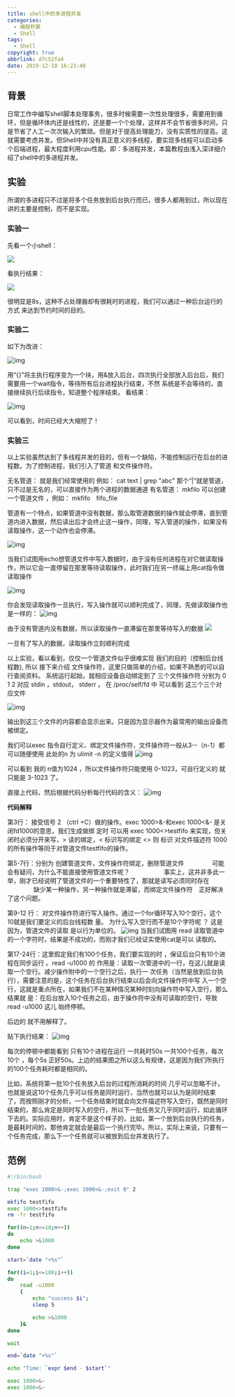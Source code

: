 ```yaml
---
title: shell中的多进程并发
categories:
  - 编程积累
  - Shell
tags:
  - Shell
copyright: true
abbrlink: d7c52fa4
date: 2019-12-10 16:23:40
---
```


## 背景

日常工作中编写shell脚本处理事务，很多时候需要一次性处理很多，需要用到循环，但是循环体内还是线性的，还是要一个个处理，这样并不会节省很多时间，只是节省了人工一次次输入的繁琐。但是对于提高处理能力，没有实质性的提高。这就需要考虑并发。但Shell中并没有真正意义的多线程，要实现多线程可以启动多个后端进程，最大程度利用cpu性能。即：多进程并发，本篇教程由浅入深详细介绍了shell中的多进程并发。



<!--more-->

## 实验

所谓的多进程只不过是将多个任务放到后台执行而已，很多人都用到过，所以现在讲的主要是控制，而不是实现。

### 实验一

先看一个小shell：

![](shell中的多进程并发/1.jpg)

看执行结果：

![](shell中的多进程并发/2.jpg)

很明显是8s，这种不占处理器却有很耗时的进程，我们可以通过一种后台运行的方式
来达到节约时间的目的。

### 实验二

如下为改进：

![img](shell中的多进程并发/3.jpg)

 

用“{}”将主执行程序变为一个块，用&放入后台，四次执行全部放入后台后，我们需要用一个wait指令，等待所有后台进程执行结束，不然 系统是不会等待的，直接继续执行后续指令，知道整个程序结束。
看结果：

![img](shell中的多进程并发/4.jpg) 

可以看到，时间已经大大缩短了！

### 实验三

以上实验虽然达到了多线程并发的目的，但有一个缺陷，不能控制运行在后台的进程数。为了控制进程，我们引入了管道 和文件操作符。

无名管道： 就是我们经常使用的 例如： cat text | grep "abc"   那个“|”就是管道，只不过是无名的，可以直接作为两个进程的数据通道
有名管道： mkfilo  可以创建一个管道文件 ，例如： mkfifo　fifo_file

管道有一个特点，如果管道中没有数据，那么取管道数据的操作就会停滞，直到管道内进入数据，然后读出后才会终止这一操作，同理，写入管道的操作，如果没有读取操作，这一个动作也会停滞。

![img](shell中的多进程并发/5.jpg) 

当我们试图用echo想管道文件中写入数据时，由于没有任何进程在对它做读取操作，所以它会一直停留在那里等待读取操作，此时我们在另一终端上用cat指令做读取操作

![img](shell中的多进程并发/6.jpg) 

你会发现读取操作一旦执行，写入操作就可以顺利完成了，同理，先做读取操作也是一样的：
![img](shell中的多进程并发/7.jpg) 


由于没有管道内没有数据，所以读取操作一直滞留在那里等待写入的数据
![](shell中的多进程并发/8.jpg)

一旦有了写入的数据，读取操作立刻顺利完成

以上实验，看以看到，仅仅一个管道文件似乎很难实现 我们的目的（控制后台线程数),  所以 接下来介绍 文件操作符，这里只做简单的介绍，如果不熟悉的可以自行查阅资料。
系统运行起始，就相应设备自动绑定到了 三个文件操作符   分别为 0  1  2 对应 stdin ，stdout， stderr 。
在 /proc/self/fd 中 可以看到 这三个三个对应文件

![img](shell中的多进程并发/9.jpg) 

输出到这三个文件的内容都会显示出来。只是因为显示器作为最常用的输出设备而被绑定。

我们可以exec 指令自行定义、绑定文件操作符，文件操作符一般从3--（n-1）都可以随便使用
此处的n 为 ulimit -n 的定义值得
![img](shell中的多进程并发/10.jpg) 

可以看到 我的 n值为1024 ，所以文件操作符只能使用 0-1023，可自行定义的 就只能是 3-1023 了。

直接上代码，然后根据代码分析每行代码的含义：
![img](shell中的多进程并发/11.jpg) 

**代码解释**

第3行：  接受信号 2 （ctrl +C）做的操作。exec 1000>&-和exec 1000<&- 是关闭fd1000的意思，我们生成做绑				定时 可以用 exec 1000<>testfifo 来实现，但关闭时必须分开来写，> 读的绑定，< 标识写的绑定  <> 则				标识 对文件描述符 1000的所有操作等同于对管道文件testfifo的操作。

第5-7行：分别为 创建管道文件，文件操作符绑定，删除管道文件
　　　　  可能会有疑问，为什么不能直接使用管道文件呢？　
　　　　  事实上，这并非多此一举，刚才已经说明了管道文件的一个重要特性了，那就是读写必须同时存在
　　　　  缺少某一种操作，另一种操作就是滞留，而绑定文件操作符　正好解决了这个问题。

第9-12 行： 对文件操作符进行写入操作。通过一个for循环写入10个空行，这个10就是我们要定义的后台线程数					 量。
                     为什么写入空行而不是10个字符呢 ？
                     这是因为，管道文件的读取 是以行为单位的。
![img](shell中的多进程并发/12.jpg) 
  					当我们试图用 read 读取管道中的一个字符时，结果是不成功的，而刚才我们已经证实使用cat是可以					  读取的。

第17-24行：这里假定我们有100个任务，我们要实现的时 ，保证后台只有10个进程在同步运行 。read -u1000 的					 作用是：读取一次管道中的一行，在这儿就是读取一个空行。减少操作附中的一个空行之后，执行一					 次任务（当然是放到后台执行），需要注意的是，这个任务在后台执行结束以后会向文件操作符中写					入一个空行，这就是重点所在，如果我们不在某种情况某种时刻向操作符中写入空行，那么结果就					是：在后台放入10个任务之后，由于操作符中没有可读取的空行，导致  read -u1000 这儿 始终停顿。

后边的 就不用解释了。

贴下执行结果：
![img](shell中的多进程并发/13.jpg) 

每次的停顿中都能看到  只有10个进程在运行
一共耗时50s  一共100个任务，每次10个 ，每个5s 正好50s。上边的结果图之所以这么有规律，这是因为我们所执行的100个任务耗时都是相同的。

比如，系统将第一批10个任务放入后台的过程所消耗的时间 几乎可以忽略不计，也就是说这10个任务几乎可以任务是同时运行，当然也就可以认为是同时结束了，而按照刚才的分析，一个任务结束时就会向文件描述符写入空行，既然是同时结束的，那么肯定是同时写入的空行，所以下一批任务又几乎同时运行，如此循环下去的。实际应用时，肯定不是这个样子的，比如，第一个放到后台执行的任务，是最耗时间的，那他肯定就会是最后一个执行完毕。所以，实际上来说，只要有一个任务完成，那么下一个任务就可以被放到后台并发执行了。  

## 范例

```bash
#!/bin/bash

trap "exec 1000>&-;exec 1000<&-;exit 0" 2

mkfifo testfifo
exec 1000<>testfifo
rm -fr testfifo

for((n=1;n<=10;n++))
do
    echo >&1000
done

start=`date "+%s"`

for((i=1;i<=100;i++))
do
    read -u1000
    {
        echo "success $i";
        sleep 5

        echo >&1000
    }&
done

wait

end=`date "+%s"`

echo "Time: `expr $end - $start`"

exec 1000>&-
exec 1000<&-
```

